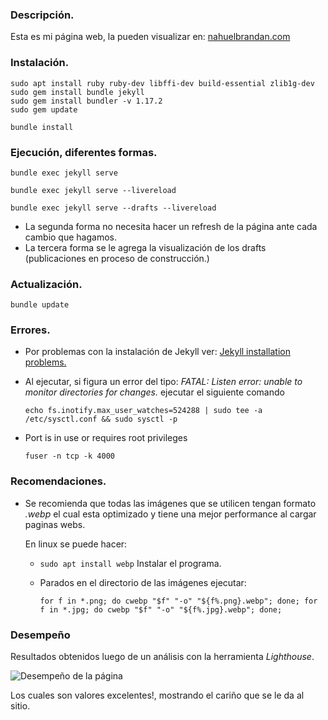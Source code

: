 ### Descripción.

Esta es mi página web, la pueden visualizar en: [nahuelbrandan.com](https://www.nahuelbrandan.com)

### Instalación.

    sudo apt install ruby ruby-dev libffi-dev build-essential zlib1g-dev
    sudo gem install bundle jekyll
    sudo gem install bundler -v 1.17.2
    sudo gem update

    bundle install

### Ejecución, diferentes formas.

    bundle exec jekyll serve    

    bundle exec jekyll serve --livereload

    bundle exec jekyll serve --drafts --livereload

* La segunda forma no necesita hacer un refresh de la página ante cada cambio que hagamos.
* La tercera forma se le agrega la visualización de los drafts (publicaciones en proceso de construcción.)

### Actualización.

    bundle update

### Errores.

* Por problemas con la instalación de Jekyll ver: [Jekyll installation problems.](https://jekyllrb.com/docs/troubleshooting/#installation-problems)
* Al ejecutar, si figura un error del tipo: *FATAL: Listen error: unable to monitor directories for changes.* ejecutar el siguiente comando

  `echo fs.inotify.max_user_watches=524288 | sudo tee -a /etc/sysctl.conf && sudo sysctl -p`

* Port is in use or requires root privileges

  `fuser -n tcp -k 4000`

### Recomendaciones.

* Se recomienda que todas las imágenes que se utilicen tengan formato _.webp_ el cual esta optimizado y tiene una mejor 
performance al cargar paginas webs.

  En linux se puede hacer:
  
  * `sudo apt install webp` Instalar el programa.
  * Parados en el directorio de las imágenes ejecutar:
  
    `for f in *.png; do cwebp "$f" "-o" "${f%.png}.webp"; done; for f in *.jpg; do cwebp "$f" "-o" "${f%.jpg}.webp"; done;`

### Desempeño

Resultados obtenidos luego de un análisis con la herramienta _Lighthouse_.

![Desempeño de la página](assets/img/site/desempeño.png)

Los cuales son valores excelentes!, mostrando el cariño que se le da al sitio.
